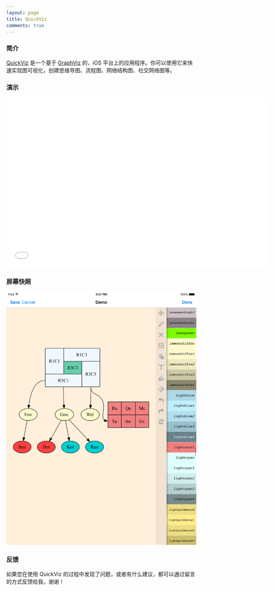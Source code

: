 ```yaml
---
layout: page
title: QuickViz
comments: true
---
```


### 简介

[QuickViz][1] 是一个基于 [GraphViz][2] 的，iOS 平台上的应用程序。你可以使用它来快速实现图可视化，创建思维导图、流程图、网络结构图、社交网络图等。

### 演示

<div class="vedio">
<iframe src="//fast.wistia.net/embed/iframe/x7awzdrmff" allowtransparency="true" frameborder="0" scrolling="no" class="wistia_embed" name="wistia_embed" allowfullscreen mozallowfullscreen webkitallowfullscreen oallowfullscreen msallowfullscreen width="700" height="450"></iframe>
</div>

### 屏幕快照

![Screenshot1][3]

### 反馈

如果您在使用 QuickViz 的过程中发现了问题，或者有什么建议，都可以通过留言的方式反馈给我，谢谢！

[1]: https://itunes.apple.com/us/app/quickviz/id767549398?ls=1&mt=8
[2]: http://www.graphviz.org/
[3]: /resource/qv-screenshot1.png
